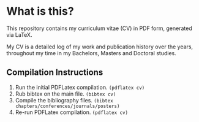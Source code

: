 # What is this? 
This repository contains my curriculum vitae (CV) in PDF form, generated via LaTeX.  

My CV is a detailed log of my work and publication history over the years, throughout my time in my Bachelors, Masters and Doctoral studies.

## Compilation Instructions
1. Run the initial PDFLatex compilation. ```(pdflatex cv)```
2. Rub bibtex on the main file. ```(bibtex cv)```
2. Compile the bibliography files. ```(bibtex chapters/conferences/journals/posters)```
3. Re-run PDFLatex compilation. ```(pdflatex cv)```